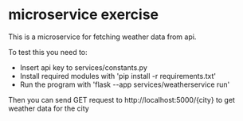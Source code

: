 # microservice exercise
This is a microservice for fetching weather data from api. 

To test this you need to:
- Insert api key to services/constants.py
- Install required modules with 'pip install -r requirements.txt'
- Run the program with 'flask --app services/weatherservice run'

Then you can send GET request to http://localhost:5000/{city} to get weather data for the city
